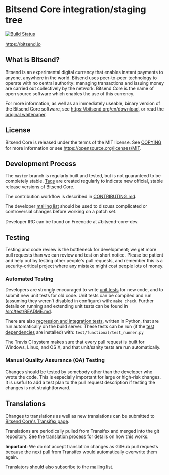 ﻿Bitsend Core integration/staging tree
=====================================

[![Build Status](https://travis-ci.org/bitsend/bitsend.svg?branch=master)](https://travis-ci.org/bitsend/bitsend)

https://bitsend.io

What is Bitsend?
----------------

Bitsend is an experimental digital currency that enables instant payments to
anyone, anywhere in the world. Bitsend uses peer-to-peer technology to operate
with no central authority: managing transactions and issuing money are carried
out collectively by the network. Bitsend Core is the name of open source
software which enables the use of this currency.

For more information, as well as an immediately useable, binary version of
the Bitsend Core software, see https://bitsend.org/en/download, or read the
[original whitepaper](https://bitsend.io/bitsend.pdf).

License
-------

Bitsend Core is released under the terms of the MIT license. See [COPYING](COPYING) for more
information or see https://opensource.org/licenses/MIT.

Development Process
-------------------

The `master` branch is regularly built and tested, but is not guaranteed to be
completely stable. [Tags](https://github.com/bitsend/bitsend/tags) are created
regularly to indicate new official, stable release versions of Bitsend Core.

The contribution workflow is described in [CONTRIBUTING.md](CONTRIBUTING.md).

The developer [mailing list](https://lists.linuxfoundation.org/mailman/listinfo/bitsend-dev)
should be used to discuss complicated or controversial changes before working
on a patch set.

Developer IRC can be found on Freenode at #bitsend-core-dev.

Testing
-------

Testing and code review is the bottleneck for development; we get more pull
requests than we can review and test on short notice. Please be patient and help out by testing
other people's pull requests, and remember this is a security-critical project where any mistake might cost people
lots of money.

### Automated Testing

Developers are strongly encouraged to write [unit tests](src/test/README.md) for new code, and to
submit new unit tests for old code. Unit tests can be compiled and run
(assuming they weren't disabled in configure) with: `make check`. Further details on running
and extending unit tests can be found in [/src/test/README.md](/src/test/README.md).

There are also [regression and integration tests](/test), written
in Python, that are run automatically on the build server.
These tests can be run (if the [test dependencies](/test) are installed) with: `test/functional/test_runner.py`

The Travis CI system makes sure that every pull request is built for Windows, Linux, and OS X, and that unit/sanity tests are run automatically.

### Manual Quality Assurance (QA) Testing

Changes should be tested by somebody other than the developer who wrote the
code. This is especially important for large or high-risk changes. It is useful
to add a test plan to the pull request description if testing the changes is
not straightforward.

Translations
------------

Changes to translations as well as new translations can be submitted to
[Bitsend Core's Transifex page](https://www.transifex.com/projects/p/bitsend/).

Translations are periodically pulled from Transifex and merged into the git repository. See the
[translation process](doc/translation_process.md) for details on how this works.

**Important**: We do not accept translation changes as GitHub pull requests because the next
pull from Transifex would automatically overwrite them again.

Translators should also subscribe to the [mailing list](https://groups.google.com/forum/#!forum/bitsend-translators).
